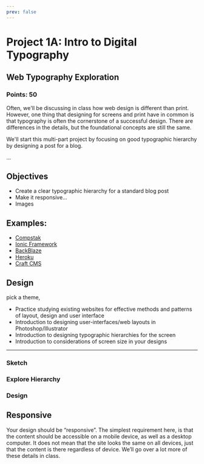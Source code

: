 ```yaml
---
prev: false
---
```


# Project 1A: Intro to Digital Typography

## Web Typography Exploration

### Points: 50

Often, we'll be discussing in class how web design is different than print. However, one thing that designing for screens and print have in common is that typography is often the cornerstone of a successful design. There are differences in the details, but the foundational concepts are still the same. 

We'll start this multi-part project by focusing on good typographic hierarchy by designing a post for a blog.

...

## Objectives

- Create a clear typographic hierarchy for a standard blog post
- Make it responsive...
- Images

## Examples:

*   [Compstak](https://compstak.com/exchange)
*   [Ionic Framework](http://ionicframework.com)
*   [BackBlaze](https://www.backblaze.com)
*   [Heroku](https://www.heroku.com)
*   [Craft CMS](https://craftcms.com)

## Design

pick a theme, 

*   Practice studying existing websites for effective methods and patterns of layout, design and user interface
*   Introduction to designing user-interfaces/web layouts in Photoshop/Illustrator
*   Introduction to designing typographic hierarchies for the screen
*   Introduction to considerations of screen size in your designs

* * *


### Sketch

### Explore Hierarchy

### Design

## Responsive

Your design should be “responsive”. The simplest requirement here, is that the content should be accessible on a mobile device, as well as a desktop computer. It does not mean that the site looks the same on all devices, just that the content is there regardless of device. We’ll go over a lot more of these details in class.


